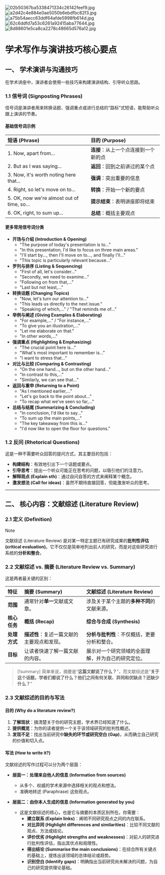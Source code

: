 ![02b50367ba5338471334c26142feef9.jpg](https://cc-407-1376569927.cos.ap-guangzhou.myqcloud.com/cc-407-1376569927/images-obsidian/202509101941613.jpg)
![a2d42c4e884e0ae5050b6ebdfbc82f3.jpg](https://cc-407-1376569927.cos.ap-guangzhou.myqcloud.com/cc-407-1376569927/images-obsidian/202509101941422.jpg)
![a75b54aecc63ddf64afde5998fb614d.jpg](https://cc-407-1376569927.cos.ap-guangzhou.myqcloud.com/cc-407-1376569927/images-obsidian/202509101942530.jpg)
![62c6ddfd7a53c6261a92415aba77644.jpg](https://cc-407-1376569927.cos.ap-guangzhou.myqcloud.com/cc-407-1376569927/images-obsidian/202509101942903.jpg)
![8d88601e5ca8ca2278c48665d576a12.jpg](https://cc-407-1376569927.cos.ap-guangzhou.myqcloud.com/cc-407-1376569927/images-obsidian/202509101942460.jpg)
# 学术写作与演讲技巧核心要点

## 一、 学术演讲与沟通技巧

在学术讲座中，演讲者会使用一些技巧来构建演讲结构、引导听众思路。

### 1.1 信号词 (Signposting Phrases)
信号词是演讲者用来转换话题、强调重点或进行总结的“路标”式短语，能帮助听众跟上演讲的节奏。

#### 基础信号词示例
| 短语 (Phrase) | 目的 (Purpose) |
| :--- | :--- |
| 1. Now, apart from... | **连接**：从上一个点连接到一个新的点 |
| 2. But as I was saying... | **返回**：回到之前讲过的某个点 |
| 3. Now, it's worth noting here that... | **强调**：突出重要的信息 |
| 4. Right, so let's move on to... | **转换**：开始一个新的要点 |
| 5. OK, now we're almost out of time, so... | **提示结束**：表明讲座即将结束 |
| 6. OK, right, to sum up... | **总结**：概括主要观点 |

#### 更多常用信号词分类
- **开场与介绍 (Introduction & Opening)**
    - "The purpose of today's presentation is to..."
    - "In this presentation, I'd like to focus on three main areas."
    - "I'll start by..., then I'll move on to..., and finally I'll..."
    - "This topic is particularly relevant because..."
- **罗列与排序 (Listing & Sequencing)**
    - "First of all, let's consider..."
    - "Secondly, we need to examine..."
    - "Following on from that,..."
    - "Last but not least,..."
- **转换话题 (Changing Topics)**
    - "Now, let's turn our attention to..."
    - "This leads us directly to the next issue."
    - "Speaking of which,..." / "That reminds me of..."
- **举例与阐述 (Giving Examples & Elaborating)**
    - "For example,..." / "For instance,..."
    - "To give you an illustration,..."
    - "Let me elaborate on that."
    - "In other words,..."
- **强调重点 (Highlighting & Emphasizing)**
    - "The crucial point here is..."
    - "What's most important to remember is..."
    - "I want to stress that..."
- **对比与比较 (Comparing & Contrasting)**
    - "On the one hand..., but on the other hand..."
    - "In contrast to this,..."
    - "Similarly, we can see that..."
- **返回与重申 (Returning to a Point)**
    - "As I mentioned earlier,..."
    - "Let's go back to the point about..."
    - "To recap what we've seen so far,..."
- **总结与结尾 (Summarizing & Concluding)**
    - "In conclusion, I'd like to say..."
    - "To sum up the main points,..."
    - "The key takeaway from this is..."
    - "I'd now like to open the floor for questions."

### 1.2 反问 (Rhetorical Questions)
这是一种不需要听众回答的提问方式，其主要目的包括：
- **构建结构**：有效地引出下一个话题或要点。
- **引导思考**：提出一个听众可能正在思考的问题，以吸引他们的注意力。
- **解释观点 (Explain sth)**：通过自问自答的方式来阐释某个概念。
- **激发想法 (Call for ideas)**：虽然不期待直接回答，但能激发听众的思考。

---

## 二、 核心内容：文献综述 (Literature Review)

### 2.1 定义 (Definition)
> [!note]
> 文献综述 (Literature Review) 是对某一特定主题已有研究成果的**批判性评估 (critical evaluation)**。它不仅仅是简单地列出前人的研究，而是对这些研究进行系统的**分析和整合**。

### 2.2 文献综述 vs. 摘要 (Literature Review vs. Summary)
这是两者最关键的区别：

| 特征 | **摘要 (Summary)** | **文献综述 (Literature Review)** |
| :--- | :--- | :--- |
| **范围** | 通常针对**单一**文献或文章。 | 涉及关于某个主题的**多种不同**的文献来源。 |
| **核心任务** | **概括 (Recap)** | **综合与合成 (Synthesis)** |
| **处理方式** | **描述性**：复述一篇文献的主要观点和发现。 | **分析与批判性**：不仅概括，更要分析和整合。 |
| **目标** | 让读者快速了解一篇文献的内容。 | 展示对一个研究领域的全面理解，并为自己的研究定位。 |

> [!summary]
> 简单来说，摘要是“**这篇文献说了什么？**”，而文献综述是“**关于这个话题，学者们都说了什么？他们之间有何关联、异同和优缺点？还缺少什么？**”

### 2.3 文献综述的目的与写法

#### 目的 (Why do a literature review?)
1.  **了解现状**：搞清楚关于你的研究主题，学术界已经知道了什么。
2.  **提供概览**：为你的读者提供一个关于该领域研究的批判性概述。
3.  **发现不足**：找出当前研究中**缺失的环节或研究空白 (Gap)**，从而确立自己研究的价值和切入点。

#### 写法 (How to write it?)
文献综述的写作过程可以分为两个层面：

- **层面一：处理来自他人的信息 (Information from sources)**
    - 从多个、权威的学术来源中选择相关的观点和想法。
    - 准确地转述 (Paraphrase) 这些观点。

- **层面二：由你本人生成的信息 (Information generated by you)**
    - 这是文献综述的核心，也是它与摘要的本质区别所在。你需要：
        - **建立联系 (Explain links)**：阐明不同研究观点之间的内在联系。
        - **对比异同 (Highlight differences and similarities)**：比较不同文献的观点、方法或结论。
        - **评价优劣 (Highlight strengths and weaknesses)**：对前人的研究进行批判性评估，指出其优点和局限性。
        - **得出结论 (Summarise the main conclusions)**：在综合所有关键点的基础上，提炼出该领域的总体结论或趋势。
        - **识别空白 (Identify gaps)**：明确指出当前研究尚未解决的问题，为自己的研究提供理论基础。